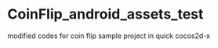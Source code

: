 CoinFlip_android_assets_test
============================
modified codes for coin flip sample project in quick cocos2d-x
